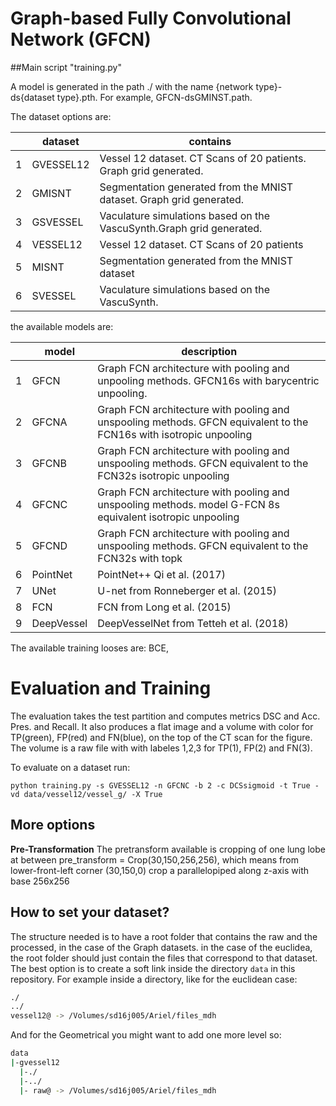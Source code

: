 # Graph-based Fully Convolutional Network (GFCN)

##Main script "training.py"

A model is generated in the path ./ with the name {network type}-ds{dataset type}.pth.
For example, GFCN-dsGMINST.path.

The dataset options are:

|   | dataset   | contains                                                             |
|---|-----------|----------------------------------------------------------------------|
| 1 | GVESSEL12 | Vessel 12 dataset. CT Scans of 20 patients. Graph grid generated.    |
| 2 | GMISNT    | Segmentation generated from the MNIST dataset. Graph grid generated. |
| 3 | GSVESSEL  | Vaculature simulations based on the VascuSynth.Graph grid generated. |
| 4 | VESSEL12  | Vessel 12 dataset. CT Scans of 20 patients                           |
| 5 | MISNT     | Segmentation generated from the MNIST dataset                        |
| 6 | SVESSEL   | Vaculature simulations based on the VascuSynth.                      |

the available models are:

|   | model    | description                                                                                                           |
|---|------------|--------------------------------------------------------------------------------------------------------------------|
| 1 | GFCN       | Graph FCN architecture with pooling and unpooling methods. GFCN16s with barycentric unpooling.                     |
| 2 | GFCNA      | Graph FCN architecture with pooling and unspooling methods. GFCN equivalent to the FCN16s with isotropic unpooling |
| 3 | GFCNB      | Graph FCN architecture with pooling and unspooling methods. GFCN equivalent to the FCN32s isotropic unpooling      |
| 4 | GFCNC      | Graph FCN architecture with pooling and unspooling methods. model G-FCN 8s equivalent isotropic unpooling          |
| 5 | GFCND      | Graph FCN architecture with pooling and unspooling methods. GFCN equivalent to the FCN32s with topk                |
| 6 | PointNet   | PointNet++ Qi et al. (2017)                                                                                        |
| 7 | UNet       | U-net from Ronneberger et al. (2015)                                                                               |
| 8 | FCN        | FCN from Long et al. (2015)                                                                                        |
| 9 | DeepVessel | DeepVesselNet from Tetteh et al. (2018)                                                                            |


The available training looses are: BCE, 


  

# Evaluation and Training

The evaluation takes the test partition and computes metrics DSC and Acc. Pres. and Recall. 
It also produces a flat image and a volume with color for TP(green), FP(red) and FN(blue), on the top of the CT scan for the figure.
 The volume is a raw file with with labeles 1,2,3 for TP(1), FP(2) and FN(3). 

To evaluate on a dataset run:

```shell script
python training.py -s GVESSEL12 -n GFCNC -b 2 -c DCSsigmoid -t True -vd data/vessel12/vessel_g/ -X True
```

## More options

**Pre-Transformation** The pretransform available is cropping of one lung lobe at between 
pre_transform = Crop(30,150,256,256), which means from lower-front-left corner (30,150,0) crop a parallelopiped along z-axis with base 256x256

## How to set your dataset?

The structure needed is to have a root folder that contains the raw and the processed, in the case of the Graph datasets. in the case of the euclidea, the root folder should just contain the files that correspond to that dataset.
The best option is to create a soft link inside the directory `data` in this repository. For example inside a directory, like for the euclidean case:
```bash
./
../
vessel12@ -> /Volumes/sd16j005/Ariel/files_mdh
```
And for the Geometrical you might want to add one more level so:

```bash
data
|-gvessel12
  |-./
  |-../
  |- raw@ -> /Volumes/sd16j005/Ariel/files_mdh
```